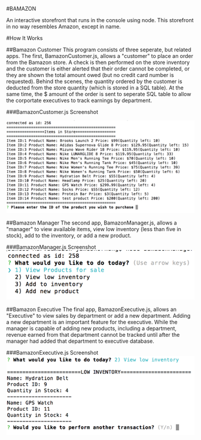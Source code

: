 #BAMAZON

An interactive storefront that runs in the console using node.  This storefront in no way resembles Amazon, except in name.

#How It Works

##Bamazon Customer
This program consists of three seperate, but related apps.  The first, BamazonCustomer.js, allows a "customer" to place an order from the Bamazon store.  A check is then performed on the store inventory and the customer is either alerted that their order cannot be completed, or they are shown the total amount owed (but no credit card number is requested).  Behind the scenes, the quantity ordered by the customer is deducted from the store quantity (which is stored in a SQL table).  At the same time, the $ amount of the order is sent to seperate SQL table to allow the corportate executives to track earnings by department.  

###BamazonCustomer.js Screenshot

![first screenshot](screenshots/firstShot.png)

##Bamazon Manager
The second app, BamazonManager.js, allows a "manager" to view available items, view low inventory (less than five in stock), add to the inventory, or add a new product.  

###BamazonManager.js Screenshot
![second screenshot](screenshots/screenShot2.png)

##Bamazon Executive
The final app, BamazonExecutive.js, allows an "Executive" to view sales by department or add a new department.  Adding a new department is an important feature for the executive.  While the manager is capable of adding new products, including a department, revenue earned from that department cannot be tracked until after the manager had added that department to executive database.

###BamazonExecutive.js Screenshot
![third screenshot](screenshots/screenShot3.png)





